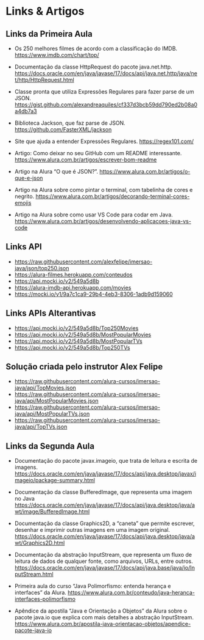 # Links & Artigos


## Links da Primeira Aula

* Os 250 melhores filmes de acordo com a classificação do IMDB. <https://www.imdb.com/chart/top/>

* Documentação da classe HttpRequest do pacote java.net.http. <https://docs.oracle.com/en/java/javase/17/docs/api/java.net.http/java/net/http/HttpRequest.html>

* Classe pronta que utiliza Expressões Regulares para fazer parse de um JSON. <https://gist.github.com/alexandreaquiles/cf337d3bcb59dd790ed2b08a0a4db7a3>

* Biblioteca Jackson, que faz parse de JSON. <https://github.com/FasterXML/jackson>

* Site que ajuda a entender Expressões Regulares. <https://regex101.com/>

* Artigo: Como deixar no seu GitHub com um README interessante. <https://www.alura.com.br/artigos/escrever-bom-readme>

* Artigo na Alura “O que é JSON?”. <https://www.alura.com.br/artigos/o-que-e-json>

* Artigo na Alura sobre como pintar o terminal, com tabelinha de cores e negrito. <https://www.alura.com.br/artigos/decorando-terminal-cores-emojis>

* Artigo na Alura sobre como usar VS Code para codar em Java. <https://www.alura.com.br/artigos/desenvolvendo-aplicacoes-java-vs-code>


## Links API

* <https://raw.githubusercontent.com/alexfelipe/imersao-java/json/top250.json>
* <https://alura-filmes.herokuapp.com/conteudos>
* <https://api.mocki.io/v2/549a5d8b>
* <https://alura-imdb-api.herokuapp.com/movies>
* <https://mocki.io/v1/9a7c1ca9-29b4-4eb3-8306-1adb9d159060>

## Links APIs Alterantivas

* <https://api.mocki.io/v2/549a5d8b/Top250Movies>
* <https://api.mocki.io/v2/549a5d8b/MostPopularMovies>
* <https://api.mocki.io/v2/549a5d8b/MostPopularTVs>
* <https://api.mocki.io/v2/549a5d8b/Top250TVs>

## Solução criada pelo instrutor Alex Felipe

* <https://raw.githubusercontent.com/alura-cursos/imersao-java/api/TopMovies.json>
* <https://raw.githubusercontent.com/alura-cursos/imersao-java/api/MostPopularMovies.json>
* <https://raw.githubusercontent.com/alura-cursos/imersao-java/api/MostPopularTVs.json>
* <https://raw.githubusercontent.com/alura-cursos/imersao-java/api/TopTVs.json>


## Links da Segunda Aula

* Documentação do pacote javax.imageio, que trata de leitura e escrita de imagens. <https://docs.oracle.com/en/java/javase/17/docs/api/java.desktop/javax/imageio/package-summary.html>

* Documentação da classe BufferedImage, que representa uma imagem no Java <https://docs.oracle.com/en/java/javase/17/docs/api/java.desktop/java/awt/image/BufferedImage.html>

* Documentação da classe Graphics2D, a “caneta” que permite escrever, desenhar e imprimir outras imagens em uma imagem original. <https://docs.oracle.com/en/java/javase/17/docs/api/java.desktop/java/awt/Graphics2D.html>

* Documentação da abstração InputStream, que representa um fluxo de leitura de dados de qualquer fonte, como arquivos, URLs, entre outros. <https://docs.oracle.com/en/java/javase/17/docs/api/java.base/java/io/InputStream.html>

* Primeira aula do curso “Java Polimorfismo: entenda herança e interfaces” da Alura. <https://www.alura.com.br/conteudo/java-heranca-interfaces-polimorfismo>

* Apêndice da apostila “Java e Orientação a Objetos” da Alura sobre o pacote java.io que explica com mais detalhes a abstração InputStream. <https://www.alura.com.br/apostila-java-orientacao-objetos/apendice-pacote-java-io>

